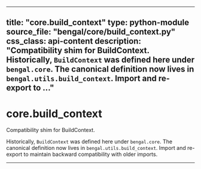 
---
title: "core.build_context"
type: python-module
source_file: "bengal/core/build_context.py"
css_class: api-content
description: "Compatibility shim for BuildContext.  Historically, `BuildContext` was defined here under `bengal.core`. The canonical definition now lives in `bengal.utils.build_context`. Import and re-export to ..."
---

# core.build_context

Compatibility shim for BuildContext.

Historically, `BuildContext` was defined here under `bengal.core`. The
canonical definition now lives in `bengal.utils.build_context`. Import and
re-export to maintain backward compatibility with older imports.

---


